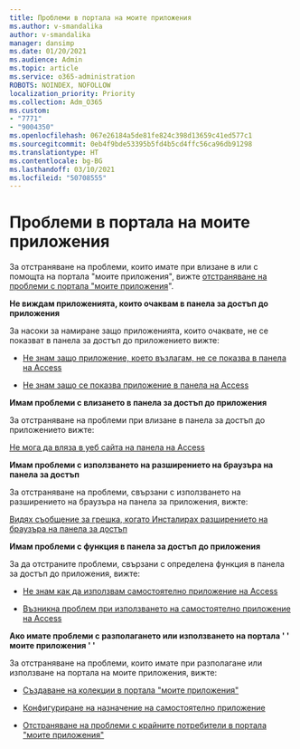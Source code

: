 ```yaml
---
title: Проблеми в портала на моите приложения
ms.author: v-smandalika
author: v-smandalika
manager: dansimp
ms.date: 01/20/2021
ms.audience: Admin
ms.topic: article
ms.service: o365-administration
ROBOTS: NOINDEX, NOFOLLOW
localization_priority: Priority
ms.collection: Adm_O365
ms.custom:
- "7771"
- "9004350"
ms.openlocfilehash: 067e26184a5de81fe824c398d13659c41ed577c1
ms.sourcegitcommit: 0eb4f9bde53395b5fd4b5cd4ffc56ca96db91298
ms.translationtype: HT
ms.contentlocale: bg-BG
ms.lasthandoff: 03/10/2021
ms.locfileid: "50708555"
---
```

# <a name="myapps-portal-issues"></a>Проблеми в портала на моите приложения

За отстраняване на проблеми, които имате при влизане в или с помощта на портала "моите приложения", вижте [отстраняване на проблеми с портала "моите приложения](https://docs.microsoft.com/azure/active-directory/user-help/my-apps-portal-end-user-troubleshoot)".

**Не виждам приложенията, които очаквам в панела за достъп до приложения**

За насоки за намиране защо приложенията, които очаквате, не се показват в панела за достъп до приложението вижте:

- [Не знам защо приложение, което възлагам, не се показва в панела на Access](https://docs.microsoft.com/azure/active-directory/manage-apps/application-sign-in-other-problem-access-panel)
     
- [Не знам защо се показва приложение в панела на Access](https://docs.microsoft.com/azure/active-directory/manage-apps/application-sign-in-other-problem-access-panel)

**Имам проблеми с влизането в панела за достъп до приложения**

За отстраняване на проблеми при влизане в панела за достъп до приложението вижте:

[Не мога да вляза в уеб сайта на панела на Access](https://docs.microsoft.com/azure/active-directory/manage-apps/application-sign-in-other-problem-access-panel)

**Имам проблеми с използването на разширението на браузъра на панела за достъп**

За отстраняване на проблеми, свързани с използването на разширението на браузъра на панела за приложения, вижте:

[Видях съобщение за грешка, когато Инсталирах разширението на браузъра на панела за достъп](https://docs.microsoft.com/azure/active-directory/application-access-panel-extension-problem-installing/)

**Имам проблеми с функция в панела за достъп до приложения**

За да отстраните проблеми, свързани с определена функция в панела за достъп до приложения, вижте:

- [Не знам как да използвам самостоятелно приложение на Access](https://docs.microsoft.com/azure/active-directory/manage-apps/access-panel-manage-self-service-access) 

- [Възникна проблем при използването на самостоятелно приложение на Access](https://docs.microsoft.com/azure/active-directory/manage-apps/access-panel-manage-self-service-access)
    
**Ако имате проблеми с разполагането или използването на портала ' ' моите приложения ' '**

За отстраняване на проблеми, които имате при разполагане или използване на портала на моите приложения, вижте:

- [Създаване на колекции в портала "моите приложения"](https://docs.microsoft.com/azure/active-directory/manage-apps/access-panel-collections) 
    
- [Конфигуриране на назначение на самостоятелно приложение](https://docs.microsoft.com/azure/active-directory/manage-apps/manage-self-service-access)
     
- [Отстраняване на проблеми с крайните потребители в портала "моите приложения"](https://docs.microsoft.com/azure/active-directory/user-help/my-apps-portal-end-user-troubleshoot)



